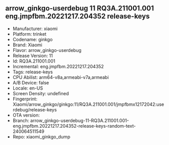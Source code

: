 ## arrow_ginkgo-userdebug 11 RQ3A.211001.001 eng.jmpfbm.20221217.204352 release-keys
- Manufacturer: xiaomi
- Platform: trinket
- Codename: ginkgo
- Brand: Xiaomi
- Flavor: arrow_ginkgo-userdebug
- Release Version: 11
- Id: RQ3A.211001.001
- Incremental: eng.jmpfbm.20221217.204352
- Tags: release-keys
- CPU Abilist: arm64-v8a,armeabi-v7a,armeabi
- A/B Device: false
- Locale: en-US
- Screen Density: undefined
- Fingerprint: Xiaomi/arrow_ginkgo/ginkgo:11/RQ3A.211001.001/jmpfbmx12172042:userdebug/release-keys
- OTA version: 
- Branch: arrow_ginkgo-userdebug-11-RQ3A.211001.001-eng.jmpfbm.20221217.204352-release-keys-random-text-240064511549
- Repo: xiaomi_ginkgo_dump
